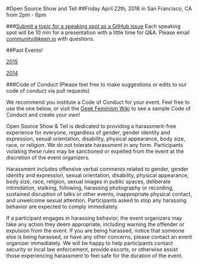 #Open Source Show and Tell
##Friday April 22th, 2016 in San Francisco, CA from 2pm - 6pm

###[Submit a topic for a speaking spot as a GitHub issue](https://github.com/OpenSourceShowAndTell/SanFrancisco2016/issues/new)
Each speaking spot will be 10 min for a presentation with a little time for Q&A. Please email community@keen.io with questions. 

##Past Events!

[2015](https://keen.io/blog/117654772796/thanks-for-sharing#presenters)

[2014](http://www.eventbrite.com/e/open-source-show-and-tell-tickets-9983656385)

###Code of Conduct (Please feel free to make suggestions or edits to our code of conduct via pull requests)

We recommend you institute a Code of Conduct for your event. Feel free to use the one below, or visit the [Geek Feminism Wiki](http://geekfeminism.wikia.com/wiki/Conference_anti-harassment/Policy) to see a sample Code of Conduct and create your own!

Open Source Show & Tell is dedicated to providing a harassment-free experience for everyone, regardless of gender, gender identity and expression, sexual orientation, disability, physical appearance, body size, race, or religion. We do not tolerate harassment in any form. Participants violating these rules may be sanctioned or expelled from the event at the discretion of the event organizers.

Harassment includes offensive verbal comments related to gender, gender identity and expression, sexual orientation, disability, physical appearance, body size, race, religion, sexual images in public spaces, deliberate intimidation, stalking, following, harassing photography or recording, sustained disruption of talks or other events, inappropriate physical contact, and unwelcome sexual attention. Participants asked to stop any harassing behavior are expected to comply immediately.

If a participant engages in harassing behavior, the event organizers may take any action they deem appropriate, including warning the offender or expulsion from the event. If you are being harassed, notice that someone else is being harassed, or have any other concerns, please contact an event organizer immediately. We will be happy to help participants contact security or local law enforcement, provide escorts, or otherwise assist those experiencing harassment to feel safe for the duration of the event.
